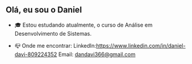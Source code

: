 ## Olá, eu sou o Daniel 

- 🎓 Estou estudando atualmente, o curso de Análise em Desenvolvimento de Sistemas.

- 📪 Onde me encontrar:
LinkedIn:https://www.linkedin.com/in/daniel-davi-809224352
Email: dandavi366@gmail.com
